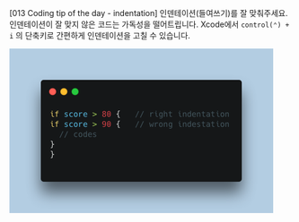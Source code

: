 [013 Coding tip of the day - indentation]
인덴테이션(들여쓰기)를 잘 맞춰주세요. 인덴테이션이 잘 맞지 않은 코드는 가독성을 떨어트립니다. Xcode에서 `control(⌃) + i` 의 단축키로 간편하게 인덴테이션을 고칠 수 있습니다.

![013](./images/013.png)
